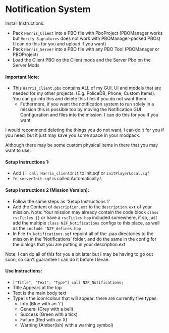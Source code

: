 # Notification System

Install Instructions:
- Pack ```Harris_Client``` into a PBO file with PboProject (PBOManager works but ```Verify Signatures``` does not work with PBOManager-packed PBOs) (I can do this for you and upload if you want)
- Pack ```Harris_Server``` into a PBO file with any PBO Tool (PBOManager or PBOProject)
- Load the Client PBO on the Client mods and the Server Pbo on the Server Mods 

#### Important Note:
- This ```Harris_Client.pbo``` contains ALL of my GUI, UI and models that are needed for my other projects. (E.g. PoliceDB, Phone, Custom Items). You can go into this and delete this files if you do not want them.
    - Futhermore, if you want the notification system to run solely in a mission this is possible too by moving the Notification GUI Configuration and files into the mission. I can do this for you if you want

I would recommend deleting the things you do not want, I can do it for you if you need, but it just may save you some space in your modpack.

Although there may be some custom physical items in there that you may want to use.

#### Setup Instructions 1:

- Add ```[] call Harris_clientInit``` to init.sqf or ```initPlayerLocal.sqf```
- ```fn_serverInit.sqf``` is called Automatically.\

#### Setup Instructions 2 (Mission Version):
- Follow the same steps as 'Setup Instructions 1'
- Add the Content of ```description.ext``` to the ```description.ext``` of your mission. Note: Your mission may already contain the code block ```class rscTitles {}``` or have a ```rscTitles.hpp``` included somewhere, if so, just add the multiple ```class NZF_Notifications``` configs to this place, as well as the ```include 'NZF_defines.hpp```
- In File ```fn_Notifications.sqf``` repoint all of the .paa directories to the mission in the 'Notifications' folder, and do the same in the config for the dialogs that you are putting in your description.ext

Note: I can do all of this for you a bit later but I may be having to go out soon, so can't guarantee I can do it before I levae.

#### Use Instructions:

- ```["Title", "Text", "Type"] call NZF_Notifications;```
- Title Appears at the top
- Text is the main body text
- Type is the icon/colour that will appear: there are currently five types:
    - Info (Blue with an 'i')
	- General (Grey with a bell)
	- Success (Green with a tick)
	- Failure (Red with an X)
	- Warning (Amber(ish) with a warning symbol)
